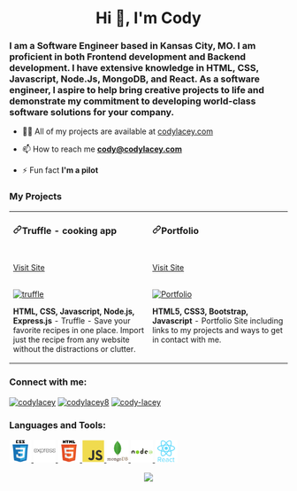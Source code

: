 <h1 align="center">Hi 👋, I'm Cody</h1>

<h3>I am a Software Engineer based in Kansas City, MO. I am proficient in both Frontend development and Backend development. I have extensive knowledge in HTML, CSS, Javascript, Node.Js, MongoDB, and React. As a software engineer, I aspire to help bring creative projects to life and demonstrate my commitment to developing world-class software solutions for your company.</h3>

- 👨‍💻 All of my projects are available at [codylacey.com](codylacey.com)

- 📫 How to reach me **cody@codylacey.com**

- ⚡ Fun fact **I'm a pilot**

### My Projects 
<article>
      <div>
  <div>
<table>
  <tbody><tr>
    <td width="33%" valign="top">
      <h3><a id="user-content-travelaraorg" class="anchor" aria-hidden="true" href="#travelaraorg"><svg class="octicon octicon-link" viewBox="0 0 16 16" version="1.1" width="16" height="16" aria-hidden="true"><path fill-rule="evenodd" d="M7.775 3.275a.75.75 0 001.06 1.06l1.25-1.25a2 2 0 112.83 2.83l-2.5 2.5a2 2 0 01-2.83 0 .75.75 0 00-1.06 1.06 3.5 3.5 0 004.95 0l2.5-2.5a3.5 3.5 0 00-4.95-4.95l-1.25 1.25zm-4.69 9.64a2 2 0 010-2.83l2.5-2.5a2 2 0 012.83 0 .75.75 0 001.06-1.06 3.5 3.5 0 00-4.95 0l-2.5 2.5a3.5 3.5 0 004.95 4.95l1.25-1.25a.75.75 0 00-1.06-1.06l-1.25 1.25a2 2 0 01-2.83 0z"></path></svg></a>Truffle - cooking app</h3>
        <br>
        <p><a href="https://truffle-cooking.herokuapp.com" rel="nofollow">Visit Site</a></p>
        <br>
        <a href="https://truffle-cooking.herokuapp.com" rel="nofollow">
            <img src="https://i.imgur.com/vVdc3X9.gif" width="100%" alt="truffle" data-canonical-src="https://i.imgur.com/vVdc3X9.gif" style="max-width:100%;">
        </a>
        <p><strong>HTML, CSS, Javascript, Node.js, Express.js </strong> - Truffle - Save your favorite recipes in one place. Import just the recipe from any website without the distractions or clutter.</p>
    </td>
    <td width="33%" valign="top">
      <h3><a id="user-content-portfolio" class="anchor" aria-hidden="true" href="#portfolio"><svg class="octicon octicon-link" viewBox="0 0 16 16" version="1.1" width="16" height="16" aria-hidden="true"><path fill-rule="evenodd" d="M7.775 3.275a.75.75 0 001.06 1.06l1.25-1.25a2 2 0 112.83 2.83l-2.5 2.5a2 2 0 01-2.83 0 .75.75 0 00-1.06 1.06 3.5 3.5 0 004.95 0l2.5-2.5a3.5 3.5 0 00-4.95-4.95l-1.25 1.25zm-4.69 9.64a2 2 0 010-2.83l2.5-2.5a2 2 0 012.83 0 .75.75 0 001.06-1.06 3.5 3.5 0 00-4.95 0l-2.5 2.5a3.5 3.5 0 004.95 4.95l1.25-1.25a.75.75 0 00-1.06-1.06l-1.25 1.25a2 2 0 01-2.83 0z"></path></svg></a>Portfolio</h3>
        <br>
        <p> <a href="https://codylacey.com" rel="nofollow">Visit Site</a></p>
        <br>
        <a href="https://codylacey.com" rel="nofollow">
            <img src="https://i.imgur.com/BBjttVu.gif" width="100%" alt="Portfolio" data-canonical-src="https://i.imgur.com/BBjttVu.gif" style="max-width:100%;">
        </a>
        <p><strong>HTML5, CSS3, Bootstrap, Javascript</strong> - Portfolio Site including links to my projects and ways to get in contact with me.</p>
    </td>
  </tr>
</tbody></table>
</article>
      </div>
  </div>


<h3 align="left">Connect with me:</h3>
<p align="left">
<a href="https://github.com/codylacey" target="blank"><img align="center" src="https://img.shields.io/badge/github-%2324292e.svg?&style=for-the-badge&logo=github&logoColor=white alt=github" alt="codylacey" /></a>
<a href="https://twitter.com/codylaceydev" target="blank"><img align="center" src="https://img.shields.io/badge/twitter-%2300acee.svg?&style=for-the-badge&logo=twitter&logoColor=white alt=twitter" alt="codylacey8" /></a>
<a href="https://linkedin.com/in/cody-lacey" target="blank"><img align="center" src="https://img.shields.io/badge/linkedin-%231E77B5.svg?&style=for-the-badge&logo=linkedin&logoColor=white alt=linkedin" alt="cody-lacey" /></a>
</p>

<h3 align="left">Languages and Tools:</h3>
<p align="left"> <a href="https://www.w3schools.com/css/" target="_blank"> <img src="https://raw.githubusercontent.com/devicons/devicon/master/icons/css3/css3-original-wordmark.svg" alt="css3" width="40" height="40"/> </a> <a href="https://expressjs.com" target="_blank"> <img src="https://raw.githubusercontent.com/devicons/devicon/master/icons/express/express-original-wordmark.svg" alt="express" width="40" height="40"/> </a> <a href="https://www.w3.org/html/" target="_blank"> <img src="https://raw.githubusercontent.com/devicons/devicon/master/icons/html5/html5-original-wordmark.svg" alt="html5" width="40" height="40"/> </a> <a href="https://developer.mozilla.org/en-US/docs/Web/JavaScript" target="_blank"> <img src="https://raw.githubusercontent.com/devicons/devicon/master/icons/javascript/javascript-original.svg" alt="javascript" width="40" height="40"/> </a> <a href="https://www.mongodb.com/" target="_blank"> <img src="https://raw.githubusercontent.com/devicons/devicon/master/icons/mongodb/mongodb-original-wordmark.svg" alt="mongodb" width="40" height="40"/> </a> <a href="https://nodejs.org" target="_blank"> <img src="https://raw.githubusercontent.com/devicons/devicon/master/icons/nodejs/nodejs-original-wordmark.svg" alt="nodejs" width="40" height="40"/> </a> <a href="https://reactjs.org/" target="_blank"> <img src="https://raw.githubusercontent.com/devicons/devicon/master/icons/react/react-original-wordmark.svg" alt="react" width="40" height="40"/> </a> </p>

<div align="center">
<img src="https://github-readme-streak-stats.herokuapp.com/?user=codylacey&theme=vue-dark" align="center" width="40%"/>
</div> 

